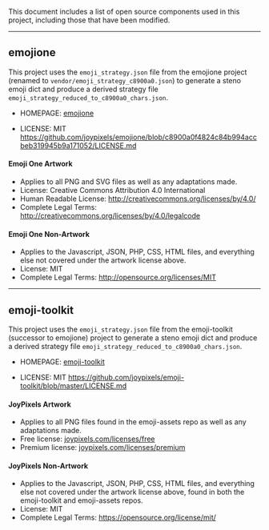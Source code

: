 This document includes a list of open source components used in this project, including those that have been modified.

--------

## emojione

This project uses the `emoji_strategy.json` file from the emojione project (renamed to `vendor/emoji_strategy_c8900a0.json`) to generate a steno emoji dict and produce a derived strategy file `emoji_strategy_reduced_to_c8900a0_chars.json`.

* HOMEPAGE: [emojione](https://github.com/joypixels/emojione)

* LICENSE: MIT <https://github.com/joypixels/emojione/blob/c8900a0f4824c84b994accbeb319945b9a171052/LICENSE.md>

#### Emoji One Artwork

*  Applies to all PNG and SVG files as well as any adaptations made.
*  License: Creative Commons Attribution 4.0 International
*  Human Readable License: http://creativecommons.org/licenses/by/4.0/
*  Complete Legal Terms: http://creativecommons.org/licenses/by/4.0/legalcode


#### Emoji One Non-Artwork

*  Applies to the Javascript, JSON, PHP, CSS, HTML files, and everything else not covered under the artwork license above.
*  License: MIT
*  Complete Legal Terms: http://opensource.org/licenses/MIT

--------

## emoji-toolkit

This project uses the `emoji_strategy.json` file from the emoji-toolkit (successor to emojione) project to generate a steno emoji dict and produce a derived strategy file `emoji_strategy_reduced_to_c8900a0_chars.json`.

* HOMEPAGE: [emoji-toolkit](https://github.com/joypixels/emoji-toolkit)

* LICENSE: MIT <https://github.com/joypixels/emoji-toolkit/blob/master/LICENSE.md>

#### JoyPixels Artwork

*  Applies to all PNG files found in the emoji-assets repo as well as any adaptations made.
*  Free license: [joypixels.com/licenses/free](https://www.joypixels.com/licenses/free)
*  Premium license: [joypixels.com/licenses/premium](https://www.joypixels.com/licenses/premium)


#### JoyPixels Non-Artwork

*  Applies to the Javascript, JSON, PHP, CSS, HTML files, and everything else not covered under the artwork license above, found in both the emoji-toolkit and emoji-assets repos.
*  License: MIT
*  Complete Legal Terms: https://opensource.org/license/mit/
